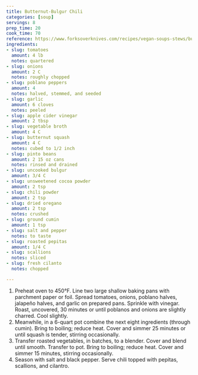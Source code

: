 ```yaml
---
title: Butternut-Bulgur Chili
categories: [soup]
servings: 8
prep_time: 20
cook_time: 70
reference: https://www.forksoverknives.com/recipes/vegan-soups-stews/butternut-bulgur-chili/
ingredients:
- slug: tomatoes
  amount: 4 lb
  notes: quartered
- slug: onions
  amount: 2 C
  notes: roughly chopped
- slug: poblano peppers
  amount: 4
  notes: halved, stemmed, and seeded
- slug: garlic
  amount: 6 cloves
  notes: peeled
- slug: apple cider vinegar
  amount: 2 tbsp
- slug: vegetable broth
  amount: 4 C
- slug: butternut squash
  amount: 4 C
  notes: cubed to 1/2 inch
- slug: pinto beans
  amount: 2 15 oz cans
  notes: rinsed and drained
- slug: uncooked bulgur
  amount: 3/4 C
- slug: unsweetened cocoa powder
  amount: 2 tsp
- slug: chili powder
  amount: 2 tsp
- slug: dried oregano
  amount: 2 tsp
  notes: crushed
- slug: ground cumin
  amount: 1 tsp
- slug: salt and pepper
  notes: to taste
- slug: roasted pepitas
  amount: 1/4 C
- slug: scallions
  notes: sliced
- slug: fresh cilanto
  notes: chopped

---
```


1. Preheat oven to 450°F. Line two large shallow baking pans with parchment paper or foil. Spread tomatoes, onions, poblano halves, jalapeño halves, and garlic on prepared pans. Sprinkle with vinegar. Roast, uncovered, 30 minutes or until poblanos and onions are slightly charred. Cool slightly.
2. Meanwhile, in a 6-quart pot combine the next eight ingredients (through cumin). Bring to boiling; reduce heat. Cover and simmer 25 minutes or until squash is tender, stirring occasionally.
3. Transfer roasted vegetables, in batches, to a blender. Cover and blend until smooth. Transfer to pot. Bring to boiling; reduce heat. Cover and simmer 15 minutes, stirring occasionally.
4. Season with salt and black pepper. Serve chili topped with pepitas, scallions, and cilantro.
